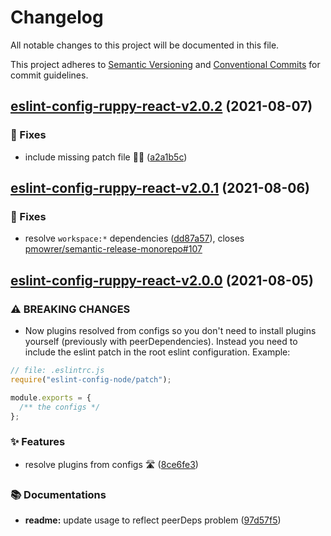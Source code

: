 # Changelog

All notable changes to this project will be documented in this file.

This project adheres to [Semantic Versioning](https://semver.org) and [Conventional Commits](https://www.conventionalcommits.org) for commit guidelines.

## [eslint-config-ruppy-react-v2.0.2](https://github.com/Ruppyio/eslint-configs/compare/eslint-config-ruppy-react@2.0.1...eslint-config-ruppy-react@2.0.2) (2021-08-07)

### 🐛 Fixes

- include missing patch file 🤦‍♂️ ([a2a1b5c](https://github.com/Ruppyio/eslint-configs/commit/a2a1b5c2030524cbd855abfc1e6eb8465b78feb0))

## [eslint-config-ruppy-react-v2.0.1](https://github.com/Ruppyio/eslint-configs/compare/eslint-config-ruppy-react@2.0.0...eslint-config-ruppy-react@2.0.1) (2021-08-06)

### 🐛 Fixes

- resolve `workspace:*` dependencies ([dd87a57](https://github.com/Ruppyio/eslint-configs/commit/dd87a57a9f4de9dff86fcb555dd33805ac1c7153)), closes [pmowrer/semantic-release-monorepo#107](https://github.com/pmowrer/semantic-release-monorepo/issues/107)

## [eslint-config-ruppy-react-v2.0.0](https://github.com/Ruppyio/eslint-configs/compare/eslint-config-ruppy-react@1.9.0...eslint-config-ruppy-react@2.0.0) (2021-08-05)

### ⚠ BREAKING CHANGES

- Now plugins resolved from configs so you don't need to
  install plugins yourself (previously with peerDependencies). Instead you need
  to include the eslint patch in the root eslint configuration. Example:

```js
// file: .eslintrc.js
require("eslint-config-node/patch");

module.exports = {
  /** the configs */
};
```

### ✨ Features

- resolve plugins from configs 🛣 ([8ce6fe3](https://github.com/Ruppyio/eslint-configs/commit/8ce6fe3d2b6ccf0136bc4b8a0cd6ffdbb42c5594))

### 📚 Documentations

- **readme:** update usage to reflect peerDeps problem ([97d57f5](https://github.com/Ruppyio/eslint-configs/commit/97d57f57d1dff4774e471375403ab0f361d529c0))
